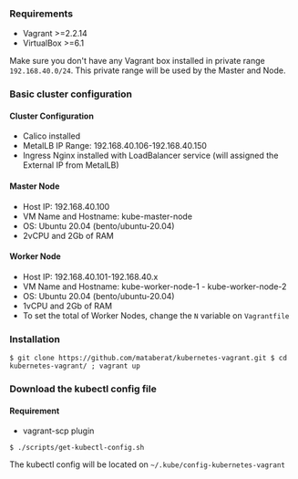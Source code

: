 ### Requirements
- Vagrant >=2.2.14
- VirtualBox >=6.1

Make sure you don't have any Vagrant box installed in private range `192.168.40.0/24`. This private range will be used by the Master and Node.

### Basic cluster configuration

#### Cluster Configuration
- Calico installed
- MetalLB IP Range: 192.168.40.106-192.168.40.150
- Ingress Nginx installed with LoadBalancer service (will assigned the External IP from MetalLB)

#### Master Node
- Host IP: 192.168.40.100
- VM Name and Hostname: kube-master-node
- OS: Ubuntu 20.04 (bento/ubuntu-20.04)
- 2vCPU and 2Gb of RAM

#### Worker Node
- Host IP: 192.168.40.101-192.168.40.x
- VM Name and Hostname: kube-worker-node-1 - kube-worker-node-2
- OS: Ubuntu 20.04 (bento/ubuntu-20.04)
- 1vCPU and 2Gb of RAM
- To set the total of Worker Nodes, change the `N` variable on `Vagrantfile`


### Installation
``
$ git clone https://github.com/mataberat/kubernetes-vagrant.git
$ cd kubernetes-vagrant/ ; vagrant up
``

### Download the kubectl config file
#### Requirement
- vagrant-scp plugin

``
$ ./scripts/get-kubectl-config.sh
``

The kubectl config will be located on `~/.kube/config-kubernetes-vagrant`


